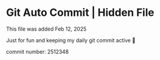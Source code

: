 # Git Auto Commit | Hidden File

This file was added Feb 12, 2025

Just for fun and keeping my daily git commit active 🤪

commit number: 2512348
